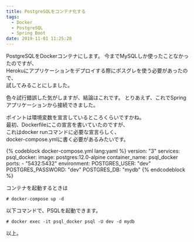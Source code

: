 ```yaml
---
title: PostgreSQLをコンテナ化する
tags:
  - Docker
  - PostgreSQL
  - Spring Boot
date: 2019-11-01 11:25:28
---
```


 PostgreSQLをDockerコンテナにします。
 今までMySQLしか使ったことなかったのですが、  
 Herokuにアプリケーションをデプロイする際にポスグレを使う必要があったので、  
 試してみることにしました。
<!-- more -->
 色々試行錯誤した気がしますが、結論はこれです。
とりあえず、これでSpringアプリケーションから接続できました。

ポイントは環境変数を宣言しているところくらいですかね。  
最初、Dockerfileにこの宣言を書いていたのですが、  
これはdocker runコマンドに必要な宣言らしく、  
docker-compose.ymlに書く必要があるみたいです。  

 {% codeblock docker-compose.yml lang:yaml %}
version: "3"
services:
  psql_docker:
    image: postgres:12.0-alpine
    container_name: psql_docker
    ports:
      - "5432:5432"
    environment:
       POSTGRES_USER: "dev"
       POSTGRES_PASSWORD: "dev"
       POSTGRES_DB: "mydb"
 {% endcodeblock %}


コンテナを起動するときは
```
# docker-compose up -d
```

以下コマンドで、PSQLを起動できます。
```
# docker exec -it psql_docker psql -U dev -d mydb
```

 以上。

